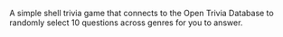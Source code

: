 A simple shell trivia game that connects to the Open Trivia Database to randomly select 10 questions across genres for you to answer.
